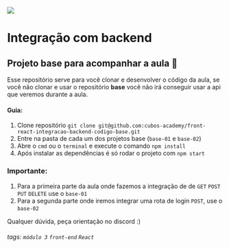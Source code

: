 ![](https://i.imgur.com/xG74tOh.png)

# Integração com backend

## Projeto base para acompanhar a aula 🏫

Esse repositório serve para você clonar e desenvolver o código da aula, se você não clonar e usar o repositório **base** você não irá conseguir usar a api que veremos durante a aula.


#### Guia:
1. Clone repositório `git clone git@github.com:cubos-academy/front-react-integracao-backend-codigo-base.git`
2. Entre na pasta de cada um dos projetos base (`base-01` e `base-02`)
3. Abre o `cmd` ou o `terminal` e execute o comando `npm install`
4. Após instalar as dependências é só rodar o projeto com `npm start`


### Importante:

1. Para a primeira parte da aula onde fazemos a integração de de `GET` `POST` `PUT` `DELETE` use o `base-01`
2. Para a segunda parte onde iremos integrar uma rota de login `POST`, use o `base-02`


Qualquer dúvida, peça orientação no discord :)


###### tags: `módulo 3` `front-end` `React`